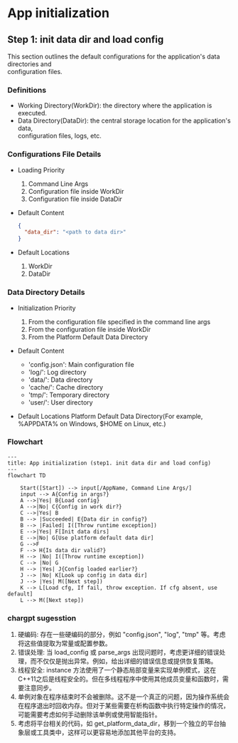 # App initialization


## Step 1: init data dir and load config

This section outlines the default configurations for the application's data directories and  
configuration files.

### Definitions
  * Working Directory(WorkDir): the directory where the application is executed.
  * Data Directory(DataDir): the central storage location for the application's data,  
    configuration files, logs, etc.

### Configurations File Details
* Loading Priority
  1. Command Line Args
  2. Configuration file inside WorkDir
  3. Configuration file inside DataDir

* Default Content
  ```json
  {
    "data_dir": "<path to data dir>"
  }
  ```
  
* Default Locations
  1. WorkDir
  2. DataDir
  
### Data Directory Details
* Initialization Priority
  1. From the configuration file specified in the command line args
  2. From the configuration file inside WorkDir
  3. From the Platform Default Data Directory

* Default Content
  * 'config.json': Main configuration file
  * 'log/': Log directory
  * 'data/': Data directory
  * 'cache/': Cache directory
  * 'tmp/': Temporary directory
  * 'user/': User directory
  
* Default Locations
  Platform Default Data Directory(For example, %APPDATA% on Windows, $HOME on Linux, etc.)

### Flowchart
  ```mermaid
  ---
  title: App initialization (step1. init data dir and load config)
  ---
  flowchart TD
  
      Start([Start]) --> input[/AppName, Command Line Args/]
      input --> A{Config in args?}
      A -->|Yes| B{Load config}
      A -->|No| C{Config in work dir?}
      C -->|Yes| B
      B --> |Succeeded| E{Data dir in config?}
      B --> |Failed| I([Throw runtime exception])
      E -->|Yes| F[Init data dirs]
      E -->|No| G[Use platform default data dir]
      G -->F
      F --> H{Is data dir valid?}
      H --> |No| I([Throw runtime exception])
      C --> |No| G
      H --> |Yes| J{Config loaded earlier?}
      J --> |No| K[Look up config in data dir]
      J --> |Yes| M([Next step])
      K --> L[Load cfg, If fail, throw exception. If cfg absent, use default]
      L --> M([Next step])
  ```

### chargpt sugesstion
1. 硬编码: 存在一些硬编码的部分，例如 "config.json", "log", "tmp" 等。考虑将这些值提取为常量或配置参数。
2. 错误处理: 当 load_config 或 parse_args 出现问题时，考虑更详细的错误处理，而不仅仅是抛出异常。例如，给出详细的错误信息或提供恢复策略。
3. 线程安全: instance 方法使用了一个静态局部变量来实现单例模式，这在C++11之后是线程安全的。但在多线程程序中使用其他成员变量和函数时，需要注意同步。
4. 单例对象在程序结束时不会被删除。这不是一个真正的问题，因为操作系统会在程序退出时回收内存。但对于某些需要在析构函数中执行特定操作的情况，可能需要考虑如何手动删除该单例或使用智能指针。
5. 考虑将平台相关的代码，如 get_platform_data_dir，移到一个独立的平台抽象层或工具类中，这样可以更容易地添加其他平台的支持。